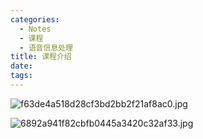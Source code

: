 ```yaml
---
categories:
  - Notes
  - 课程
  - 语音信息处理
title: 课程介绍
date: 
tags:
---
```

![f63de4a518d28cf3bd2bb2f21af8ac0.jpg](https://cdn.jsdelivr.net/gh/zhengyangWang1/image@main/img/f63de4a518d28cf3bd2bb2f21af8ac0.jpg)


![6892a941f82cbfb0445a3420c32af33.jpg](https://cdn.jsdelivr.net/gh/zhengyangWang1/image@main/img/6892a941f82cbfb0445a3420c32af33.jpg)
